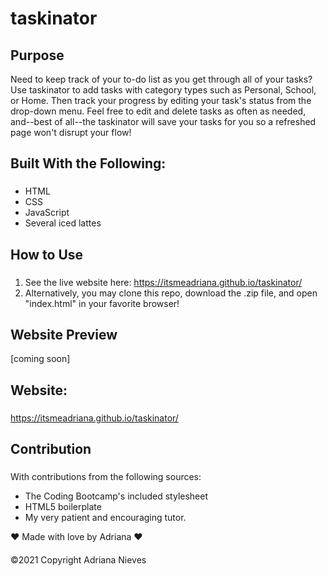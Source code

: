 # taskinator

## Purpose

Need to keep track of your to-do list as you get through all of your tasks? Use taskinator to add tasks with category types such as Personal, School, or Home. Then track your progress by editing your task's status from the drop-down menu. Feel free to edit and delete tasks as often as needed, and--best of all--the taskinator will save your tasks for you so a refreshed page won't disrupt your flow!

## Built With the Following:

### 
- HTML
- CSS
- JavaScript
- Several iced lattes

## How to Use

###

1. See the live website here: https://itsmeadriana.github.io/taskinator/
2. Alternatively, you may clone this repo, download the .zip file, and open "index.html" in your favorite browser!

## Website Preview

[coming soon]

## Website:

###

https://itsmeadriana.github.io/taskinator/

## Contribution

###

With contributions from the following sources:
 * The Coding Bootcamp's included stylesheet
 * HTML5 boilerplate
 * My very patient and encouraging tutor.

❤️  Made with love by Adriana  ❤️
####
©️2021 Copyright Adriana Nieves
